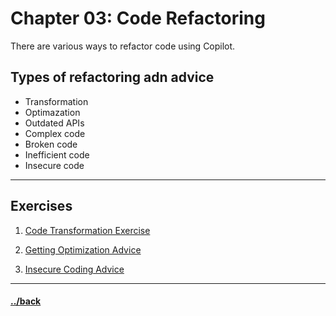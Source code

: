 # Chapter 03: Code Refactoring

There are various ways to refactor code using Copilot.

## Types of refactoring adn advice
- Transformation
- Optimazation
- Outdated APIs
- Complex code
- Broken code
- Inefficient code
- Insecure code


---
## Exercises

1. [Code Transformation Exercise](./03.01.1/instructions.md)

2. [Getting Optimization Advice](./03.02.1/instructions.md)

3. [Insecure Coding Advice](./03.03.1/instructions.md)




---

#### [../back](../README.md)
